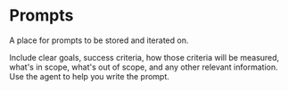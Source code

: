 # Prompts

A place for prompts to be stored and iterated on.

Include clear goals, success criteria, how those criteria will be measured, what's in scope, what's out of scope, and any other relevant information. Use the agent to help you write the prompt.
